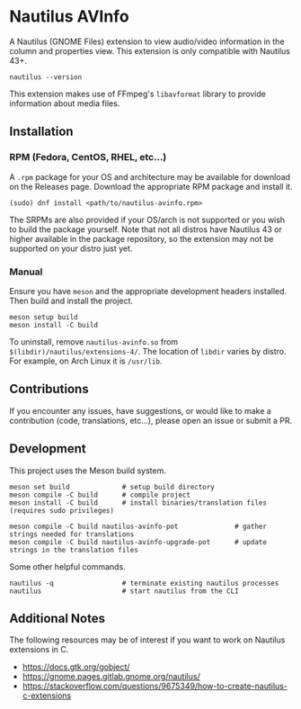 # Nautilus AVInfo

A Nautilus (GNOME Files) extension to view audio/video information in the column and properties view. This extension is
only compatible with Nautilus 43+.
```
nautilus --version
```

This extension makes use of FFmpeg's `libavformat` library to provide information about media files.


## Installation

### RPM (Fedora, CentOS, RHEL, etc...)
A `.rpm` package for your OS and architecture may be available for download on the Releases page. Download the appropriate
RPM package and install it.
```
(sudo) dnf install <path/to/nautilus-avinfo.rpm>
```

The SRPMs are also provided if your OS/arch is not supported or you wish to build the package yourself. Note that not all
distros have Nautilus 43 or higher available in the package repository, so the extension may not be supported on your distro
just yet.


### Manual
Ensure you have `meson` and the appropriate development headers installed. Then build and install the project.
```
meson setup build
meson install -C build
```

To uninstall, remove `nautilus-avinfo.so` from `$(libdir)/nautilus/extensions-4/`. The location of `libdir` varies by distro.
For example, on Arch Linux it is `/usr/lib`. 

## Contributions
If you encounter any issues, have suggestions, or would like to make a contribution (code, translations, etc...), please
open an issue or submit a PR.


## Development
This project uses the Meson build system.
```
meson set build             # setup build directory
meson compile -C build      # compile project
meson install -C build      # install binaries/translation files (requires sudo privileges)

meson compile -C build nautilus-avinfo-pot              # gather strings needed for translations
meson compile -C build nautilus-avinfo-upgrade-pot      # update strings in the translation files
```

Some other helpful commands.
```
nautilus -q                 # terminate existing nautilus processes
nautilus                    # start nautilus from the CLI
```

## Additional Notes
The following resources may be of interest if you want to work on Nautilus extensions in C.
- https://docs.gtk.org/gobject/
- https://gnome.pages.gitlab.gnome.org/nautilus/
- https://stackoverflow.com/questions/9675349/how-to-create-nautilus-c-extensions
